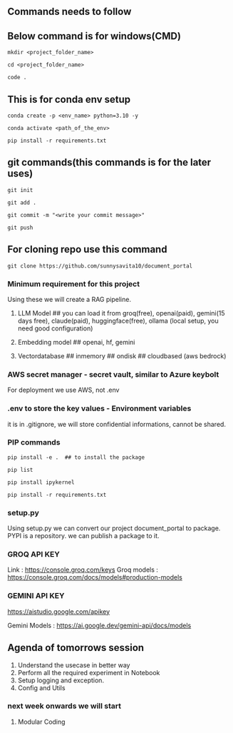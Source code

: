 ## Commands needs to follow

## Below command is for windows(CMD)

```
mkdir <project_folder_name>
```

```
cd <project_folder_name>
```

```
code .
```

## This is for conda env setup

```
conda create -p <env_name> python=3.10 -y
```

```
conda activate <path_of_the_env>
```

```
pip install -r requirements.txt
```

## git commands(this commands is for the later uses)

```
git init
```

```
git add .
```

```
git commit -m "<write your commit message>"
```

```
git push
```

## For cloning repo use this command
```
git clone https://github.com/sunnysavita10/document_portal
```
### Minimum requirement for this project
Using these we will create a RAG pipeline.

1. LLM Model ## you can load it from groq(free), openai(paid), gemini(15 days free), claude(paid), huggingface(free), ollama (local setup, you need good configuration)

2. Embedding model ## openai, hf, gemini

3. Vectordatabase ## inmemory  ## ondisk ## cloudbased (aws bedrock)


### AWS secret manager - secret vault, similar to Azure keybolt
For deployment we use AWS, not .env

### .env to store the key values - Environment variables
it is in .gitignore, we will store confidential informations, cannot be shared.


### PIP commands
``` to install the document_portal to current env
pip install -e .  ## to install the package 

pip list

pip install ipykernel

pip install -r requirements.txt

```

### setup.py
Using setup.py we can convert our project document_portal to package.
PYPI is a repository. we can publish a package to it.


### GROQ API KEY
Link : https://console.groq.com/keys
Groq models : https://console.groq.com/docs/models#production-models

### GEMINI API KEY
https://aistudio.google.com/apikey

Gemini Models : https://ai.google.dev/gemini-api/docs/models



## Agenda of tomorrows session
1. Understand the usecase in better way
2. Perform all the required experiment in Notebook
3. Setup logging and exception.
4. Config and Utils



### next week onwards we will start
1. Modular Coding
